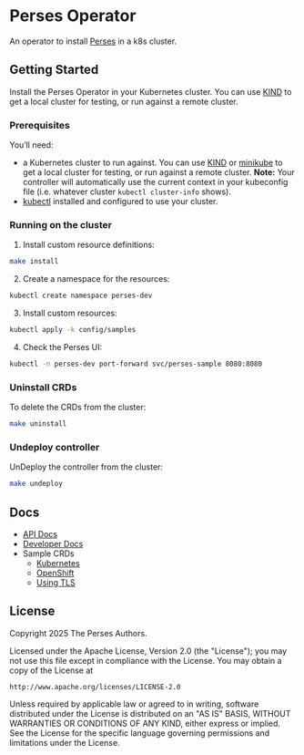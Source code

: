 # Perses Operator

An operator to install [Perses](https://github.com/perses/perses) in a k8s cluster.

## Getting Started

Install the Perses Operator in your Kubernetes cluster. You can use [KIND](https://sigs.k8s.io/kind) to get a local cluster for testing, or run against a remote cluster.

### Prerequisites

You’ll need:

- a Kubernetes cluster to run against. You can use [KIND](https://sigs.k8s.io/kind) or [minikube](https://minikube.sigs.k8s.io/docs/) to get a local cluster for testing, or run against a remote cluster.
**Note:** Your controller will automatically use the current context in your kubeconfig file (i.e. whatever cluster `kubectl cluster-info` shows).
- [kubectl](https://kubernetes.io/docs/tasks/tools/#kubectl) installed and configured to use your cluster.

### Running on the cluster

1. Install custom resource definitions:
```sh
make install
```

2. Create a namespace for the resources:
```sh
kubectl create namespace perses-dev
```

3. Install custom resources:

```sh
kubectl apply -k config/samples
```

4. Check the Perses UI:

```sh
kubectl -n perses-dev port-forward svc/perses-sample 8080:8080
```

### Uninstall CRDs

To delete the CRDs from the cluster:

```sh
make uninstall
```

### Undeploy controller

UnDeploy the controller from the cluster:

```sh
make undeploy
```

## Docs

- [API Docs](docs/api.md)
- [Developer Docs](docs/dev.md)
- Sample CRDs
  - [Kubernetes](config/samples)
  - [OpenShift](config/samples/openshift)
  - [Using TLS](config/samples/tls)

## License

Copyright 2025 The Perses Authors.

Licensed under the Apache License, Version 2.0 (the "License");
you may not use this file except in compliance with the License.
You may obtain a copy of the License at

    http://www.apache.org/licenses/LICENSE-2.0

Unless required by applicable law or agreed to in writing, software
distributed under the License is distributed on an "AS IS" BASIS,
WITHOUT WARRANTIES OR CONDITIONS OF ANY KIND, either express or implied.
See the License for the specific language governing permissions and
limitations under the License.
